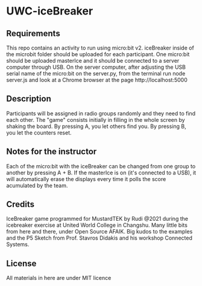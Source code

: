 # UWC-iceBreaker

## Requirements
This repo contains an activity to run using micro:bit v2. iceBreaker inside of the microbit folder should be uploaded for each participant. One micro:bit should be uploaded masterIce and it should be connected to a server computer through USB. On the server computer, after adjusting the USB serial name of the micro:bit on the server.py, from the terminal run node server.js and look at a Chrome browser at the page http://localhost:5000

## Description
Participants will be assigned in radio groups randomly and they need to find each other.  The "game" consists initially in filling in the whole screen by shaking the board. By pressing A, you let others find you. By pressing B, you let the counters reset. 

## Notes for the instructor

Each of the micro:bit with the iceBreaker can be changed from one group to another by pressing A + B. If the masterIce is on (it's connected to a USB), it will automatically erase the displays every time it polls the score acumulated by the team.

## Credits
IceBreaker game programmed for MustardTEK by Rudi @2021 during the icebreaker exercise at United World College in Changshu. Many little bits from here and there, under Open Source AFAIK. Big kudos to the examples and the P5 Sketch from Prof. Stavros Didakis and his workshop Connected Systems. 

## License
All materials in here are under MIT licence
